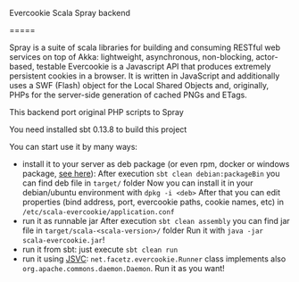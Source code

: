 Evercookie Scala Spray backend

=====

Spray is a suite of scala libraries for building and consuming RESTful web services on top of Akka: lightweight, asynchronous, non-blocking, actor-based, testable
Evercookie is a Javascript API that produces extremely persistent cookies in a browser. It is written in JavaScript and additionally uses a SWF (Flash) object for the Local Shared Objects and, originally, PHPs for the server-side generation of cached PNGs and ETags.

This backend port original PHP scripts to Spray

You need installed sbt 0.13.8 to build this project

You can start use it by many ways:

* install it to your server as deb package (or even rpm, docker or windows package, [see here](http://www.scala-sbt.org/sbt-native-packager/formats/)):
    After execution `sbt clean debian:packageBin` you can find deb file in `target/` folder
    Now you can install it in your debian/ubuntu environment with `dpkg -i <deb>`
    After that you can edit properties (bind address, port, evercookie paths, cookie names, etc) in `/etc/scala-evercookie/application.conf`
* run it as runnable jar
    After execution `sbt clean assembly` you can find jar file in `target/scala-<scala-version>/` folder
    Run it with `java -jar scala-evercookie.jar`!
* run it from sbt:
    just execute `sbt clean run`
* run it using [JSVC](http://commons.apache.org/proper/commons-daemon/jsvc.html):
     `net.facetz.evercookie.Runner` class implements also `org.apache.commons.daemon.Daemon`. Run it as you want!